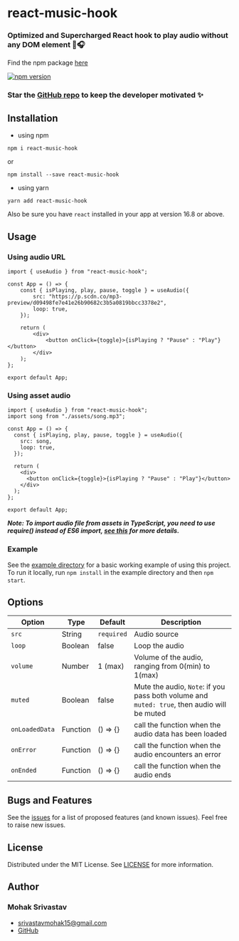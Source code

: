 # react-music-hook

### Optimized and Supercharged React hook to play audio without any DOM element 💪🎧

Find the npm package [here](https://www.npmjs.com/package/react-music-hook)

<p>
  <a href="https://badge.fury.io/js/react-music-hook"><img src="https://badge.fury.io/js/react-music-hook.svg" alt="npm version" /></a>
</p>

### Star the [GitHub repo](https://github.com/whiteHatpro/react-music-hook) to keep the developer motivated ✨

## Installation

- using npm

```
npm i react-music-hook
```

or

```
npm install --save react-music-hook
```

- using yarn

```
yarn add react-music-hook
```

Also be sure you have `react` installed in your app at version 16.8 or above.

## Usage

### Using audio URL

    import { useAudio } from "react-music-hook";

    const App = () => {
        const { isPlaying, play, pause, toggle } = useAudio({
            src: "https://p.scdn.co/mp3-preview/d09498fe7e41e26b90682c3b5a0819bbcc3378e2",
            loop: true,
        });

        return (
            <div>
                <button onClick={toggle}>{isPlaying ? "Pause" : "Play"}</button>
            </div>
        );
    };

    export default App;

### Using asset audio

```
import { useAudio } from "react-music-hook";
import song from "./assets/song.mp3";

const App = () => {
  const { isPlaying, play, pause, toggle } = useAudio({
    src: song,
    loop: true,
  });

  return (
    <div>
      <button onClick={toggle}>{isPlaying ? "Pause" : "Play"}</button>
    </div>
  );
};

export default App;
```

**_Note: To import audio file from assets in TypeScript, you need to use require() instead of ES6 import, [see this](https://stackoverflow.com/a/59456219) for more details._**

### Example

See the [example directory](https://github.com/whiteHatpro/react-music-hook/tree/main/example) for a basic working example of using this project. To run it locally, run `npm install` in the example directory and then `npm start`.

## Options

| Option         | Type     | Default    | Description                                                                                 |
| -------------- | -------- | ---------- | ------------------------------------------------------------------------------------------- |
| `src`          | String   | `required` | Audio source                                                                                |
| `loop`         | Boolean  | false      | Loop the audio                                                                              |
| `volume`       | Number   | 1 (max)    | Volume of the audio, ranging from 0(min) to 1(max)                                          |
| `muted`        | Boolean  | false      | Mute the audio, `Note`: if you pass both volume and `muted: true`, then audio will be muted |
| `onLoadedData` | Function | () => {}   | call the function when the audio data has been loaded                                       |
| `onError`      | Function | () => {}   | call the function when the audio encounters an error                                        |
| `onEnded`      | Function | () => {}   | call the function when the audio ends                                                       |

## Bugs and Features

See the [issues](https://github.com/whiteHatpro/react-music-hook/issues) for a list of proposed features (and known issues). Feel free to raise new issues.

## License

Distributed under the MIT License. See [LICENSE](https://github.com/whiteHatpro/react-music-hook/blob/main/LICENSE) for more information.

## Author

### Mohak Srivastav

- [srivastavmohak15@gmail.com](mailto:srivastavmohak15@gmail.com)
- [GitHub](https://github.com/whiteHatpro)

